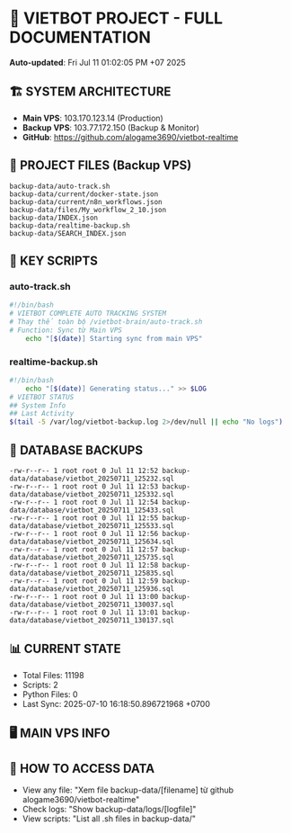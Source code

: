 # 🤖 VIETBOT PROJECT - FULL DOCUMENTATION
**Auto-updated**: Fri Jul 11 01:02:05 PM +07 2025

## 🏗️ SYSTEM ARCHITECTURE
- **Main VPS**: 103.170.123.14 (Production)
- **Backup VPS**: 103.77.172.150 (Backup & Monitor)
- **GitHub**: https://github.com/alogame3690/vietbot-realtime

## 📁 PROJECT FILES (Backup VPS)
```
backup-data/auto-track.sh
backup-data/current/docker-state.json
backup-data/current/n8n_workflows.json
backup-data/files/My_workflow_2_10.json
backup-data/INDEX.json
backup-data/realtime-backup.sh
backup-data/SEARCH_INDEX.json
```

## 🔧 KEY SCRIPTS
### auto-track.sh
```bash
#!/bin/bash
# VIETBOT COMPLETE AUTO TRACKING SYSTEM
# Thay thế toàn bộ /vietbot-brain/auto-track.sh
# Function: Sync từ Main VPS
    echo "[$(date)] Starting sync from main VPS"
```
### realtime-backup.sh
```bash
#!/bin/bash
    echo "[$(date)] Generating status..." >> $LOG
# VIETBOT STATUS
## System Info
## Last Activity
$(tail -5 /var/log/vietbot-backup.log 2>/dev/null || echo "No logs")
```

## 💾 DATABASE BACKUPS
```
-rw-r--r-- 1 root root 0 Jul 11 12:52 backup-data/database/vietbot_20250711_125232.sql
-rw-r--r-- 1 root root 0 Jul 11 12:53 backup-data/database/vietbot_20250711_125332.sql
-rw-r--r-- 1 root root 0 Jul 11 12:54 backup-data/database/vietbot_20250711_125433.sql
-rw-r--r-- 1 root root 0 Jul 11 12:55 backup-data/database/vietbot_20250711_125533.sql
-rw-r--r-- 1 root root 0 Jul 11 12:56 backup-data/database/vietbot_20250711_125634.sql
-rw-r--r-- 1 root root 0 Jul 11 12:57 backup-data/database/vietbot_20250711_125735.sql
-rw-r--r-- 1 root root 0 Jul 11 12:58 backup-data/database/vietbot_20250711_125835.sql
-rw-r--r-- 1 root root 0 Jul 11 12:59 backup-data/database/vietbot_20250711_125936.sql
-rw-r--r-- 1 root root 0 Jul 11 13:00 backup-data/database/vietbot_20250711_130037.sql
-rw-r--r-- 1 root root 0 Jul 11 13:01 backup-data/database/vietbot_20250711_130137.sql
```

## 📊 CURRENT STATE
- Total Files: 11198
- Scripts: 2
- Python Files: 0
- Last Sync: 2025-07-10 16:18:50.896721968 +0700

## 🖥️ MAIN VPS INFO


## 🚨 HOW TO ACCESS DATA
- View any file: "Xem file backup-data/[filename] từ github alogame3690/vietbot-realtime"
- Check logs: "Show backup-data/logs/[logfile]"
- View scripts: "List all .sh files in backup-data/"
